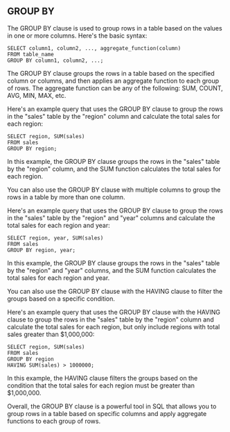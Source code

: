 ## GROUP BY

The GROUP BY clause is used to group rows in a table based on the values in one or more columns. Here's the basic syntax:

```
SELECT column1, column2, ..., aggregate_function(column)
FROM table_name
GROUP BY column1, column2, ...;
```

The GROUP BY clause groups the rows in a table based on the specified column or columns, and then applies an aggregate function to each group of rows. The aggregate function can be any of the following: SUM, COUNT, AVG, MIN, MAX, etc.

Here's an example query that uses the GROUP BY clause to group the rows in the "sales" table by the "region" column and calculate the total sales for each region:

```
SELECT region, SUM(sales)
FROM sales
GROUP BY region;
```

In this example, the GROUP BY clause groups the rows in the "sales" table by the "region" column, and the SUM function calculates the total sales for each region.

You can also use the GROUP BY clause with multiple columns to group the rows in a table by more than one column. 

Here's an example query that uses the GROUP BY clause to group the rows in the "sales" table by the "region" and "year" columns and calculate the total sales for each region and year:

```
SELECT region, year, SUM(sales)
FROM sales
GROUP BY region, year;
```

In this example, the GROUP BY clause groups the rows in the "sales" table by the "region" and "year" columns, and the SUM function calculates the total sales for each region and year.

You can also use the GROUP BY clause with the HAVING clause to filter the groups based on a specific condition.

Here's an example query that uses the GROUP BY clause with the HAVING clause to group the rows in the "sales" table by the "region" column and calculate the total sales for each region, but only include regions with total sales greater than $1,000,000:

```
SELECT region, SUM(sales)
FROM sales
GROUP BY region
HAVING SUM(sales) > 1000000;
```

In this example, the HAVING clause filters the groups based on the condition that the total sales for each region must be greater than $1,000,000.

Overall, the GROUP BY clause is a powerful tool in SQL that allows you to group rows in a table based on specific columns and apply aggregate functions to each group of rows.